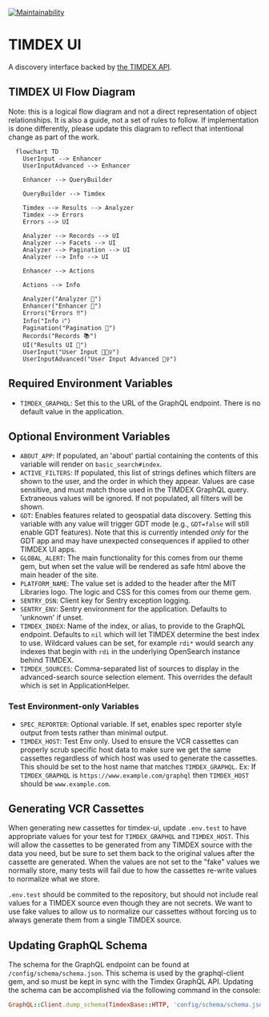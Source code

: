 [![Maintainability](https://api.codeclimate.com/v1/badges/d766c34cd3d13be411e2/maintainability)](https://codeclimate.com/github/MITLibraries/timdex-ui/maintainability)

# TIMDEX UI

A discovery interface backed by [the TIMDEX API](https://github.com/MITLibraries/timdex).

## TIMDEX UI Flow Diagram

Note: this is a logical flow diagram and not a direct representation of object relationships. It is also a guide, not
a set of rules to follow. If implementation is done differently, please update this diagram to reflect that intentional
change as part of the work.

```mermaid
  flowchart TD
    UserInput --> Enhancer
    UserInputAdvanced --> Enhancer

    Enhancer --> QueryBuilder

    QueryBuilder --> Timdex

    Timdex --> Results --> Analyzer
    Timdex --> Errors
    Errors --> UI

    Analyzer --> Records --> UI
    Analyzer --> Facets --> UI
    Analyzer --> Pagination --> UI
    Analyzer --> Info --> UI

    Enhancer --> Actions
    
    Actions --> Info

    Analyzer("Analyzer 🔎")
    Enhancer("Enhancer 🔎")
    Errors("Errors ‼️")
    Info("Info ℹ️")
    Pagination("Pagination 🔢")
    Records("Records 📚")
    UI("Results UI 🤩")
    UserInput("User Input 🤷🏽‍♀️")
    UserInputAdvanced("User Input Advanced 🦸‍♀️")
```

## Required Environment Variables

- `TIMDEX_GRAPHQL`: Set this to the URL of the GraphQL endpoint. There is no default value in the application.

## Optional Environment Variables

- `ABOUT_APP`: If populated, an 'about' partial containing the contents of this variable will render on 
`basic_search#index`.
- `ACTIVE_FILTERS`: If populated, this list of strings defines which filters are shown to the user, and the order in which they appear. Values are case sensitive, and must match those used in the TIMDEX GraphQL query. Extraneous values will be ignored. If not populated, all filters will be shown.
- `GDT`: Enables features related to geospatial data discovery. Setting this variable with any value will trigger GDT
mode (e.g., `GDT=false` will still enable GDT features). Note that this is currently intended _only_ for the GDT app and
may have unexpected consequences if applied to other TIMDEX UI apps.
- `GLOBAL_ALERT`: The main functionality for this comes from our theme gem, but when set the value will be rendered as
  safe html above the main header of the site.
- `PLATFORM_NAME`: The value set is added to the header after the MIT Libraries logo. The logic and CSS for this comes from our theme gem.
- `SENTRY_DSN`: Client key for Sentry exception logging.
- `SENTRY_ENV`: Sentry environment for the application. Defaults to 'unknown' if unset.
- `TIMDEX_INDEX`: Name of the index, or alias, to provide to the GraphQL endpoint. Defaults to `nil` which will let TIMDEX determine the best index to use. Wildcard values can be set, for example `rdi*` would search any indexes that begin with `rdi` in the underlying OpenSearch instance behind TIMDEX.
- `TIMDEX_SOURCES`: Comma-separated list of sources to display in the advanced-search source selection element. This
  overrides the default which is set in ApplicationHelper.

### Test Environment-only Variables

- `SPEC_REPORTER`: Optional variable. If set, enables spec reporter style output from tests rather than minimal output.
- `TIMDEX_HOST`: Test Env only. Used to ensure the VCR cassettes can properly scrub specific host data to make sure we get the same cassettes regardless of which host was used to generate the cassettes. This should be set to the host name that matches `TIMDEX_GRAPHQL`. Ex: If `TIMDEX_GRAPHQL` is `https://www.example.com/graphql` then `TIMDEX_HOST` should be `www.example.com`.

## Generating VCR Cassettes

When generating new cassettes for timdex-ui, update `.env.test` to have appropriate values for your test for `TIMDEX_GRAPHQL` and `TIMDEX_HOST`. This will allow the cassettes to be generated from any TIMDEX source with the data you need, but be sure to set them back to the original values after the cassette are generated. When the values are not set to the "fake" values we normally store, many tests will fail due to how the cassettes re-write values to normalize what we store.

`.env.test` should be commited to the repository, but should not include real values for a TIMDEX source even though they are not secrets. We want to use fake values to allow us to normalize our cassettes without forcing us to always generate them from a single TIMDEX source.

## Updating GraphQL Schema

The schema for the GraphQL endpoint can be found at `/config/schema/schema.json`. This schema is used by the graphql-client gem, and so must be kept in sync with the Timdex GraphQL API. Updating the schema can be accomplished via the following command in the console:

```ruby
GraphQL::Client.dump_schema(TimdexBase::HTTP, 'config/schema/schema.json')
```
